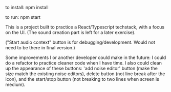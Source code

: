 to install: npm install

to run: npm start


This is a project built to practice a React/Typescript techstack, with a focus on the UI. (The sound creation part is left for a later exercise).

("Start audio context" button is for debugging/development. Would not need to be there in final version.)

Some improvements I or another developer could make in the future: I could do a refactor to practice cleaner code when I have time. I also could clean up the appearance of these buttons: 'add noise editor' button (make the size match the existing noise editors), delete button (not line break after the icon), and the start/stop button (not breaking to two lines when screen is medium).
